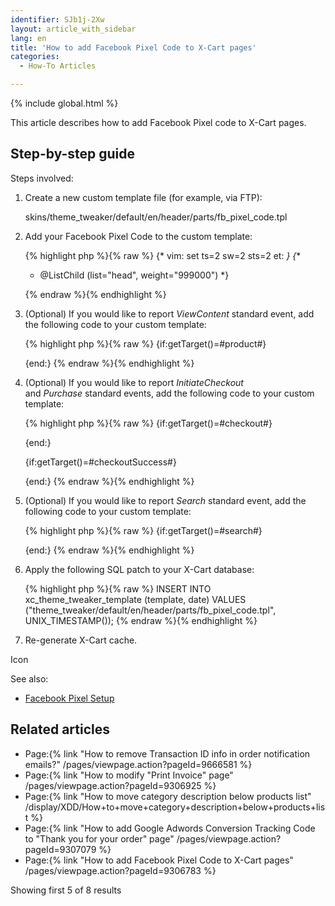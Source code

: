 ```yaml
---
identifier: SJb1j-2Xw
layout: article_with_sidebar
lang: en
title: 'How to add Facebook Pixel Сode to X-Cart pages'
categories:
  - How-To Articles

---
```


{% include global.html %}

This article describes how to add Facebook Pixel code to X-Cart pages.

## Step-by-step guide

Steps involved:

1.  Create a new custom template file (for example, via FTP):  

    skins/theme_tweaker/default/en/header/parts/fb_pixel_code.tpl  

2.  Add your Facebook Pixel Сode to the custom template:  

    {% highlight php %}{% raw %}
    {* vim: set ts=2 sw=2 sts=2 et: *}
    {**
     * @ListChild (list="head", weight="999000")
     *}

    <!-- Facebook Pixel Code -->

    <script>
    !function(f,b,e,v,n,t,s) { if(f.fbq)return;n=f.fbq=function() { n.callMethod?
    n.callMethod.apply(n,arguments):n.queue.push(arguments) }; if(!f._fbq)f._fbq=n;
    n.push=n;n.loaded=!0;n.version='2.0';n.queue=[];t=b.createElement(e);t.async=!0;
    t.src=v;s=b.getElementsByTagName(e)[0];s.parentNode.insertBefore(t,s) } (window,
    document,'script','//connect.facebook.net/en_US/fbevents.js');

    // Insert Your Facebook Pixel ID below. 
    fbq('init', '<FB_PIXEL_ID>');
    fbq('track', 'PageView');
    </script>

    <!-- Insert Your Facebook Pixel ID below. --> 
    <noscript><img height="1" width="1" style="display:none"
    src="https://www.facebook.com/tr?id=<FB_PIXEL_ID>&ev=PageView&noscript=1"
    /></noscript>

    <!-- End Facebook Pixel Code -->
    {% endraw %}{% endhighlight %}
3.  (Optional) If you would like to report _ViewContent_ standard event, add the following code to your custom template:

    {% highlight php %}{% raw %}
    {if:getTarget()=#product#}
    <script>
    // ViewContent
    // Track key page views (ex: product page, landing page or article)
    fbq('track', 'ViewContent', {
    content_name: '{product.getName()}',
    content_category: '{product.category.getStringPath()}',
    content_ids: ['{product.getID()}'],
    content_type: 'product',
    value: {product.getPrice()},
    currency: '{xlite.currency.getCode()}' /* Default Store Currency */
    });
    </script>
    {end:}
    {% endraw %}{% endhighlight %}
4.  (Optional) If you would like to report _InitiateCheckout_ and _Purchase_ standard events, add the following code to your custom template:

    {% highlight php %}{% raw %}
    {if:getTarget()=#checkout#}
    <script>
    // InitiateCheckout
    // Track when people enter the checkout flow (ex. click/landing page on checkout button)
    fbq('track', 'InitiateCheckout', {
    });
    </script>
    {end:}

    {if:getTarget()=#checkoutSuccess#}
    <script>
    // Purchase
    // Track purchases or checkout flow completions (ex. landing on "Thank You" or confirmation page)
    fbq('track', 'Purchase', {
    value: {order.getTotal()},
    currency: '{order.currency.getCode()}'
    });
    </script>
    {end:}
    {% endraw %}{% endhighlight %}
5.  (Optional) If you would like to report _Search_ standard event, add the following code to your custom template:

    {% highlight php %}{% raw %}
    {if:getTarget()=#search#}
    <script>
    // Search
    // Track searches on your website (ex. product searches)
    fbq('track', 'Search');
    </script>
    {end:}
    {% endraw %}{% endhighlight %}
6.  Apply the following SQL patch to your X-Cart database:

    {% highlight php %}{% raw %}
    INSERT INTO xc_theme_tweaker_template (template, date) VALUES ("theme_tweaker/default/en/header/parts/fb_pixel_code.tpl", UNIX_TIMESTAMP());
    {% endraw %}{% endhighlight %}
7.  Re-generate X-Cart cache.

Icon

See also:

*   [Facebook Pixel Setup](https://developers.facebook.com/docs/marketing-api/facebook-pixel/v2.5)

## Related articles

*   Page:{% link "How to remove Transaction ID info in order notification emails?" /pages/viewpage.action?pageId=9666581 %}
*   Page:{% link "How to modify "Print Invoice" page" /pages/viewpage.action?pageId=9306925 %}
*   Page:{% link "How to move category description below products list" /display/XDD/How+to+move+category+description+below+products+list %}
*   Page:{% link "How to add Google Adwords Conversion Tracking Code to "Thank you for your order" page" /pages/viewpage.action?pageId=9307079 %}
*   Page:{% link "How to add Facebook Pixel Сode to X-Cart pages" /pages/viewpage.action?pageId=9306783 %}

Showing first 5 of 8 results